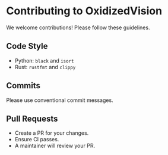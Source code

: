 # Contributing to OxidizedVision

We welcome contributions! Please follow these guidelines.

## Code Style

- Python: `black` and `isort`
- Rust: `rustfmt` and `clippy`

## Commits

Please use conventional commit messages.

## Pull Requests

- Create a PR for your changes.
- Ensure CI passes.
- A maintainer will review your PR.
